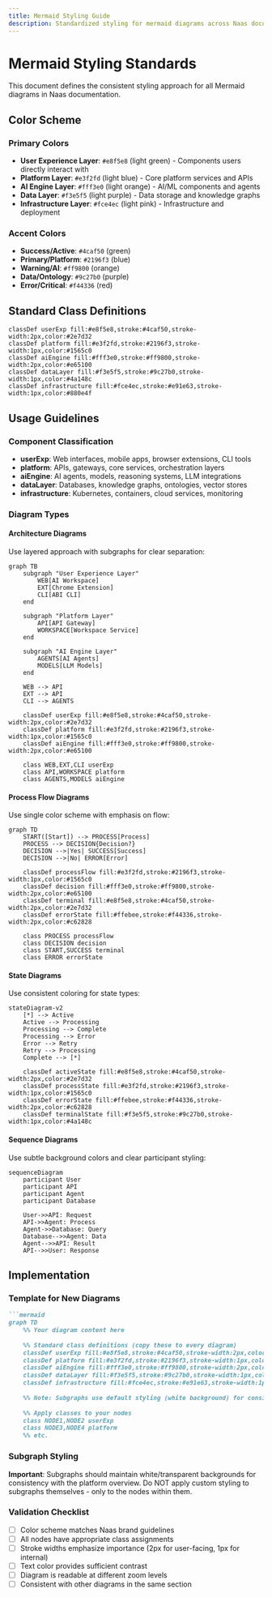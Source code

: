 ```yaml
---
title: Mermaid Styling Guide
description: Standardized styling for mermaid diagrams across Naas documentation
---
```


# Mermaid Styling Standards

This document defines the consistent styling approach for all Mermaid diagrams in Naas documentation.

## Color Scheme

### Primary Colors
- **User Experience Layer**: `#e8f5e8` (light green) - Components users directly interact with
- **Platform Layer**: `#e3f2fd` (light blue) - Core platform services and APIs  
- **AI Engine Layer**: `#fff3e0` (light orange) - AI/ML components and agents
- **Data Layer**: `#f3e5f5` (light purple) - Data storage and knowledge graphs
- **Infrastructure Layer**: `#fce4ec` (light pink) - Infrastructure and deployment

### Accent Colors
- **Success/Active**: `#4caf50` (green)
- **Primary/Platform**: `#2196f3` (blue)
- **Warning/AI**: `#ff9800` (orange)
- **Data/Ontology**: `#9c27b0` (purple)
- **Error/Critical**: `#f44336` (red)

## Standard Class Definitions

```mermaid
classDef userExp fill:#e8f5e8,stroke:#4caf50,stroke-width:2px,color:#2e7d32
classDef platform fill:#e3f2fd,stroke:#2196f3,stroke-width:1px,color:#1565c0
classDef aiEngine fill:#fff3e0,stroke:#ff9800,stroke-width:2px,color:#e65100
classDef dataLayer fill:#f3e5f5,stroke:#9c27b0,stroke-width:1px,color:#4a148c
classDef infrastructure fill:#fce4ec,stroke:#e91e63,stroke-width:1px,color:#880e4f
```

## Usage Guidelines

### Component Classification
- **userExp**: Web interfaces, mobile apps, browser extensions, CLI tools
- **platform**: APIs, gateways, core services, orchestration layers
- **aiEngine**: AI agents, models, reasoning systems, LLM integrations
- **dataLayer**: Databases, knowledge graphs, ontologies, vector stores
- **infrastructure**: Kubernetes, containers, cloud services, monitoring

### Diagram Types

#### Architecture Diagrams
Use layered approach with subgraphs for clear separation:

```mermaid
graph TB
    subgraph "User Experience Layer"
        WEB[AI Workspace]
        EXT[Chrome Extension]
        CLI[ABI CLI]
    end
    
    subgraph "Platform Layer"
        API[API Gateway]
        WORKSPACE[Workspace Service]
    end
    
    subgraph "AI Engine Layer"
        AGENTS[AI Agents]
        MODELS[LLM Models]
    end
    
    WEB --> API
    EXT --> API
    CLI --> AGENTS
    
    classDef userExp fill:#e8f5e8,stroke:#4caf50,stroke-width:2px,color:#2e7d32
    classDef platform fill:#e3f2fd,stroke:#2196f3,stroke-width:1px,color:#1565c0
    classDef aiEngine fill:#fff3e0,stroke:#ff9800,stroke-width:2px,color:#e65100
    
    class WEB,EXT,CLI userExp
    class API,WORKSPACE platform
    class AGENTS,MODELS aiEngine
```

#### Process Flow Diagrams
Use single color scheme with emphasis on flow:

```mermaid
graph TD
    START([Start]) --> PROCESS[Process]
    PROCESS --> DECISION{Decision?}
    DECISION -->|Yes| SUCCESS[Success]
    DECISION -->|No| ERROR[Error]
    
    classDef processFlow fill:#e3f2fd,stroke:#2196f3,stroke-width:1px,color:#1565c0
    classDef decision fill:#fff3e0,stroke:#ff9800,stroke-width:2px,color:#e65100
    classDef terminal fill:#e8f5e8,stroke:#4caf50,stroke-width:2px,color:#2e7d32
    classDef errorState fill:#ffebee,stroke:#f44336,stroke-width:2px,color:#c62828
    
    class PROCESS processFlow
    class DECISION decision
    class START,SUCCESS terminal
    class ERROR errorState
```

#### State Diagrams
Use consistent coloring for state types:

```mermaid
stateDiagram-v2
    [*] --> Active
    Active --> Processing
    Processing --> Complete
    Processing --> Error
    Error --> Retry
    Retry --> Processing
    Complete --> [*]
    
    classDef activeState fill:#e8f5e8,stroke:#4caf50,stroke-width:2px,color:#2e7d32
    classDef processState fill:#e3f2fd,stroke:#2196f3,stroke-width:1px,color:#1565c0
    classDef errorState fill:#ffebee,stroke:#f44336,stroke-width:2px,color:#c62828
    classDef terminalState fill:#f3e5f5,stroke:#9c27b0,stroke-width:1px,color:#4a148c
```

#### Sequence Diagrams
Use subtle background colors and clear participant styling:

```mermaid
sequenceDiagram
    participant User
    participant API
    participant Agent
    participant Database
    
    User->>API: Request
    API->>Agent: Process
    Agent->>Database: Query
    Database-->>Agent: Data
    Agent-->>API: Result
    API-->>User: Response
```

## Implementation

### Template for New Diagrams

```markdown
```mermaid
graph TD
    %% Your diagram content here
    
    %% Standard class definitions (copy these to every diagram)
    classDef userExp fill:#e8f5e8,stroke:#4caf50,stroke-width:2px,color:#2e7d32
    classDef platform fill:#e3f2fd,stroke:#2196f3,stroke-width:1px,color:#1565c0
    classDef aiEngine fill:#fff3e0,stroke:#ff9800,stroke-width:2px,color:#e65100
    classDef dataLayer fill:#f3e5f5,stroke:#9c27b0,stroke-width:1px,color:#4a148c
    classDef infrastructure fill:#fce4ec,stroke:#e91e63,stroke-width:1px,color:#880e4f
    
    %% Note: Subgraphs use default styling (white background) for consistency
    
    %% Apply classes to your nodes
    class NODE1,NODE2 userExp
    class NODE3,NODE4 platform
    %% etc.
```

### Subgraph Styling

**Important**: Subgraphs should maintain white/transparent backgrounds for consistency with the platform overview. Do NOT apply custom styling to subgraphs themselves - only to the nodes within them.

### Validation Checklist
- [ ] Color scheme matches Naas brand guidelines
- [ ] All nodes have appropriate class assignments
- [ ] Stroke widths emphasize importance (2px for user-facing, 1px for internal)
- [ ] Text color provides sufficient contrast
- [ ] Diagram is readable at different zoom levels
- [ ] Consistent with other diagrams in the same section
